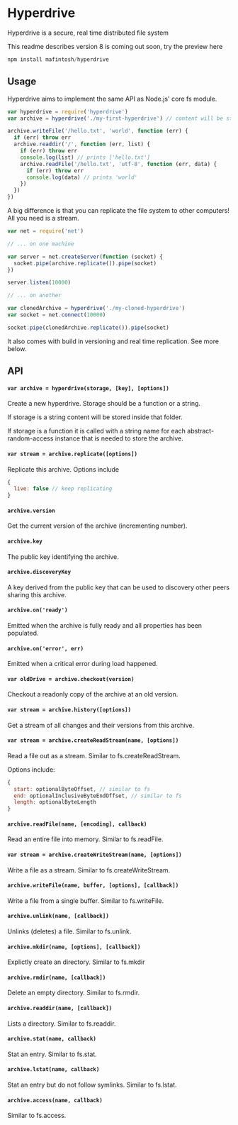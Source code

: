 # Hyperdrive

Hyperdrive is a secure, real time distributed file system

This readme describes version 8 is coming out soon, try the preview here

``` js
npm install mafintosh/hyperdrive
```

## Usage

Hyperdrive aims to implement the same API as Node.js' core fs module.

``` js
var hyperdrive = require('hyperdrive')
var archive = hyperdrive('./my-first-hyperdrive') // content will be stored in this folder

archive.writeFile('/hello.txt', 'world', function (err) {
  if (err) throw err
  archive.readdir('/', function (err, list) {
    if (err) throw err
    console.log(list) // prints ['hello.txt']
    archive.readFile('/hello.txt', 'utf-8', function (err, data) {
      if (err) throw err
      console.log(data) // prints 'world'
    })
  })
})
```

A big difference is that you can replicate the file system to other computers! All you need is a stream.

``` js
var net = require('net')

// ... on one machine

var server = net.createServer(function (socket) {
  socket.pipe(archive.replicate()).pipe(socket)
})

server.listen(10000)

// ... on another

var clonedArchive = hyperdrive('./my-cloned-hyperdrive')
var socket = net.connect(10000)

socket.pipe(clonedArchive.replicate()).pipe(socket)
```

It also comes with build in versioning and real time replication. See more below.

## API

#### `var archive = hyperdrive(storage, [key], [options])`

Create a new hyperdrive. Storage should be a function or a string.

If storage is a string content will be stored inside that folder.

If storage is a function it is called with a string name for each abstract-random-access instance that is needed
to store the archive.

#### `var stream = archive.replicate([options])`

Replicate this archive. Options include

``` js
{
  live: false // keep replicating
}
```

#### `archive.version`

Get the current version of the archive (incrementing number).

#### `archive.key`

The public key identifying the archive.

#### `archive.discoveryKey`

A key derived from the public key that can be used to discovery other peers sharing this archive.

#### `archive.on('ready')`

Emitted when the archive is fully ready and all properties has been populated.

#### `archive.on('error', err)`

Emitted when a critical error during load happened.

#### `var oldDrive = archive.checkout(version)`

Checkout a readonly copy of the archive at an old version.

#### `var stream = archive.history([options])`

Get a stream of all changes and their versions from this archive.

#### `var stream = archive.createReadStream(name, [options])`

Read a file out as a stream. Similar to fs.createReadStream.

Options include:

``` js
{
  start: optionalByteOffset, // similar to fs
  end: optionalInclusiveByteEndOffset, // similar to fs
  length: optionalByteLength
}
```

#### `archive.readFile(name, [encoding], callback)`

Read an entire file into memory. Similar to fs.readFile.

#### `var stream = archive.createWriteStream(name, [options])`

Write a file as a stream. Similar to fs.createWriteStream.

#### `archive.writeFile(name, buffer, [options], [callback])`

Write a file from a single buffer. Similar to fs.writeFile.

#### `archive.unlink(name, [callback])`

Unlinks (deletes) a file. Similar to fs.unlink.

#### `archive.mkdir(name, [options], [callback])`

Explictly create an directory. Similar to fs.mkdir

#### `archive.rmdir(name, [callback])`

Delete an empty directory. Similar to fs.rmdir.

#### `archive.readdir(name, [callback])`

Lists a directory. Similar to fs.readdir.

#### `archive.stat(name, callback)`

Stat an entry. Similar to fs.stat.

#### `archive.lstat(name, callback)`

Stat an entry but do not follow symlinks. Similar to fs.lstat.

#### `archive.access(name, callback)`

Similar to fs.access.
